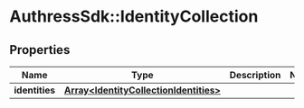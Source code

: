 # AuthressSdk::IdentityCollection

## Properties
Name | Type | Description | Notes
------------ | ------------- | ------------- | -------------
**identities** | [**Array&lt;IdentityCollectionIdentities&gt;**](IdentityCollectionIdentities.md) |  | 

